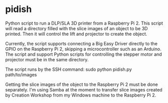 # pidish
Python script to run a DLP/SLA 3D printer from a Raspberry Pi 2. This script will read a directory filled with the slice images of an object to be 3D printed. Then it will control the lift and projector to create the object.

Currently, the script supports connecting a Big Easy Driver directly to the GPIO on the Raspberry Pi 2, skipping a microcontroller such as an Arduino. The script and support Python scripts for controlling the stepper motor and projector must be in the same directory.

The script runs by the SSH command:
sudo python pidish.py path/to/images

Getting the slice images of the object to the Raspberry Pi 2 must be done separately. I'm using Samba at the moment to transfer slice images created by Creation Workshop from my Windows machine to the Raspberry Pi 2.
